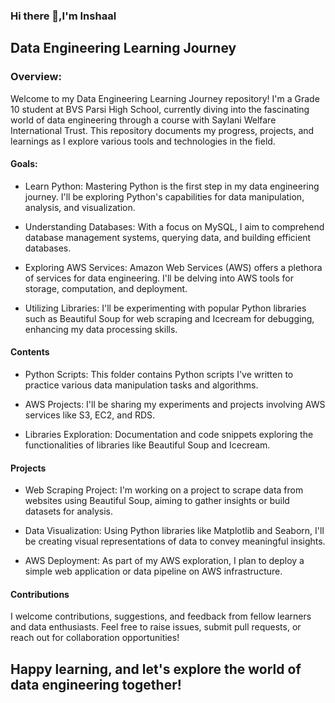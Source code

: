 ### Hi there 👋,I'm Inshaal
<h2>Data Engineering Learning Journey</h2>
<h3>Overview:</h3>
Welcome to my Data Engineering Learning Journey repository! I'm a Grade 10 student at BVS Parsi High School, currently diving into the fascinating world of data engineering through a course with Saylani Welfare International Trust. This repository documents my progress, projects, and learnings as I explore various tools and technologies in the field.

<h4>Goals:</h4>

* Learn Python: Mastering Python is the first step in my data engineering journey. I'll be exploring Python's capabilities for data manipulation, analysis, and visualization.

* Understanding Databases: With a focus on MySQL, I aim to comprehend database management systems, querying data, and building efficient databases.

* Exploring AWS Services: Amazon Web Services (AWS) offers a plethora of services for data engineering. I'll be delving into AWS tools for storage, computation, and deployment.

* Utilizing Libraries: I'll be experimenting with popular Python libraries such as Beautiful Soup for web scraping and Icecream for debugging, enhancing my data processing skills.
<h4>Contents</h4>

* Python Scripts: This folder contains Python scripts I've written to practice various data manipulation tasks and algorithms.

* AWS Projects: I'll be sharing my experiments and projects involving AWS services like S3, EC2, and RDS.

* Libraries Exploration: Documentation and code snippets exploring the functionalities of libraries like Beautiful Soup and Icecream.
<h4>Projects</h4>

* Web Scraping Project: I'm working on a project to scrape data from websites using Beautiful Soup, aiming to gather insights or build datasets for analysis.

* Data Visualization: Using Python libraries like Matplotlib and Seaborn, I'll be creating visual representations of data to convey meaningful insights.

* AWS Deployment: As part of my AWS exploration, I plan to deploy a simple web application or data pipeline on AWS infrastructure.
<h4>Contributions</h4>
I welcome contributions, suggestions, and feedback from fellow learners and data enthusiasts. Feel free to raise issues, submit pull requests, or reach out for collaboration opportunities!
<h2>Happy learning, and let's explore the world of data engineering together!</h2>


<!--
**InshaalJunaid/InshaalJunaid** is a ✨ _special_ ✨ repository because its `README.md` (this file) appears on your GitHub profile.

Here are some ideas to get you started:

- 🔭 I’m currently working on ...
- 🌱 I’m currently learning  ...
- 👯 I’m looking to collaborate on ...
- 🤔 I’m looking for help with ...
- 💬 Ask me about ...
- 📫 How to reach me: ...
- 😄 Pronouns: ...
- ⚡ Fun fact: ...
-->
